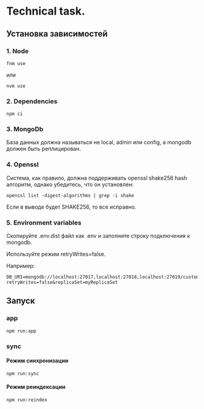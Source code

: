 # Technical task.

## Установка зависимостей
### 1. Node
```
fnm use
```
или
```
nvm use
```

### 2. Dependencies
```
npm ci
```

### 3. MongoDb
База данных должна называться не local, admin или config, а mongodb должен быть реплицирован.

### 4. Openssl
Система, как правило, должна поддерживать openssl shake256 hash алгоритм, однако убедитесь, что он установлен:
```
openssl list -digest-algorithms | grep -i shake
```
Если в выводе будет SHAKE256, то все исправно.

### 5. Environment variables
Скопируйте .env.dist файл как .env и заполните строку подключения к mongodb.

Используйте режим retryWrites=false.

Например:
```
DB_URI=mongodb://localhost:27017,localhost:27018,localhost:27019/customers?retryWrites=false&replicaSet=myReplicaSet
```

## Запуск
### app
```
npm run:app
```

### sync
#### Режим синхронизации
```
npm run:sync
```
#### Режим реиндексации
```
npm run:reindex
```